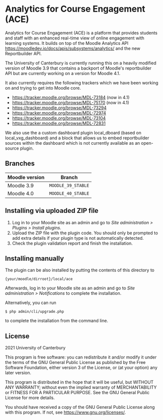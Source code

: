 # Analytics for Course Engagement (ACE) #

Analytics for Course Engagement (ACE) is a platform that provides students and staff with an enhanced real-time view of online engagement with learning systems. It builds on top of the Moodle Analytics API https://moodledev.io/docs/apis/subsystems/analytics/ and the new Reportbuilder API.

The University of Canterbury is currently running this on a heavily modified version of Moodle 3.9 that contains a backport of Moodle's reportbuilder API but are currently working on a version for Moodle 4.1.

It also currently requires the following trackers which we have been working on and trying to get into Moodle core.
* https://tracker.moodle.org/browse/MDL-73184 (now in 4.1)
* https://tracker.moodle.org/browse/MDL-75170 (now in 4.1)
* https://tracker.moodle.org/browse/MDL-73294
* https://tracker.moodle.org/browse/MDL-72974
* https://tracker.moodle.org/browse/MDL-73104
* https://tracker.moodle.org/browse/MDL-72831

We also use the a custom dashboard plugin local_dboard (based on local_vxg_dashboard) and a block that allows us to embed reportbuilder sources within the dashboard which is not currently available as an open-source plugin.

## Branches

| Moodle version    | Branch             |
| ----------------- | ------------------ |
| Moodle 3.9       | `MOODLE_39_STABLE` |
| Moodle 4.0       | `MOODLE_40_STABLE` |

## Installing via uploaded ZIP file ##

1. Log in to your Moodle site as an admin and go to _Site administration >
   Plugins > Install plugins_.
2. Upload the ZIP file with the plugin code. You should only be prompted to add
   extra details if your plugin type is not automatically detected.
3. Check the plugin validation report and finish the installation.

## Installing manually ##

The plugin can be also installed by putting the contents of this directory to

    {your/moodle/dirroot}/local/ace

Afterwards, log in to your Moodle site as an admin and go to _Site administration >
Notifications_ to complete the installation.

Alternatively, you can run

    $ php admin/cli/upgrade.php

to complete the installation from the command line.

## License ##

2021 University of Canterbury

This program is free software: you can redistribute it and/or modify it under
the terms of the GNU General Public License as published by the Free Software
Foundation, either version 3 of the License, or (at your option) any later
version.

This program is distributed in the hope that it will be useful, but WITHOUT ANY
WARRANTY; without even the implied warranty of MERCHANTABILITY or FITNESS FOR A
PARTICULAR PURPOSE.  See the GNU General Public License for more details.

You should have received a copy of the GNU General Public License along with
this program.  If not, see <https://www.gnu.org/licenses/>.
